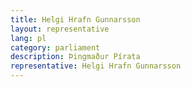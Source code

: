 ```yaml
---
title: Helgi Hrafn Gunnarsson
layout: representative
lang: pl
category: parliament
description: Þingmaður Pírata
representative: Helgi Hrafn Gunnarsson
---
```

